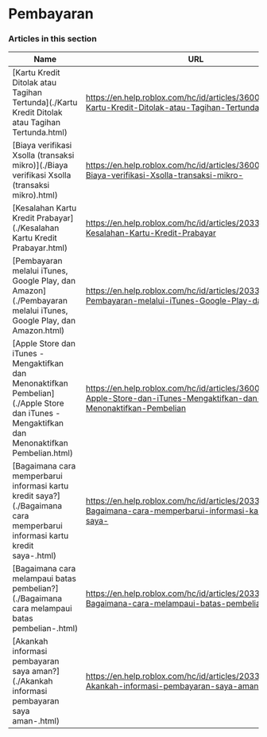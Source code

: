 # Pembayaran  
### Articles in this section
Name|URL
-|-
[Kartu Kredit Ditolak atau Tagihan Tertunda](./Kartu Kredit Ditolak atau Tagihan Tertunda.html) |https://en.help.roblox.com/hc/id/articles/360000359923-Kartu-Kredit-Ditolak-atau-Tagihan-Tertunda
[Biaya verifikasi Xsolla (transaksi mikro)](./Biaya verifikasi Xsolla (transaksi mikro).html) |https://en.help.roblox.com/hc/id/articles/360016750311-Biaya-verifikasi-Xsolla-transaksi-mikro-
[Kesalahan Kartu Kredit Prabayar](./Kesalahan Kartu Kredit Prabayar.html) |https://en.help.roblox.com/hc/id/articles/203312680-Kesalahan-Kartu-Kredit-Prabayar
[Pembayaran melalui iTunes, Google Play, dan Amazon](./Pembayaran melalui iTunes, Google Play, dan Amazon.html) |https://en.help.roblox.com/hc/id/articles/203312760-Pembayaran-melalui-iTunes-Google-Play-dan-Amazon
[Apple Store dan iTunes - Mengaktifkan dan Menonaktifkan Pembelian](./Apple Store dan iTunes - Mengaktifkan dan Menonaktifkan Pembelian.html) |https://en.help.roblox.com/hc/id/articles/360029554512-Apple-Store-dan-iTunes-Mengaktifkan-dan-Menonaktifkan-Pembelian
[Bagaimana cara memperbarui informasi kartu kredit saya?](./Bagaimana cara memperbarui informasi kartu kredit saya-.html) |https://en.help.roblox.com/hc/id/articles/203312560-Bagaimana-cara-memperbarui-informasi-kartu-kredit-saya-
[Bagaimana cara melampaui batas pembelian?](./Bagaimana cara melampaui batas pembelian-.html) |https://en.help.roblox.com/hc/id/articles/203312670-Bagaimana-cara-melampaui-batas-pembelian-
[Akankah informasi pembayaran saya aman?](./Akankah informasi pembayaran saya aman-.html) |https://en.help.roblox.com/hc/id/articles/203312590-Akankah-informasi-pembayaran-saya-aman-